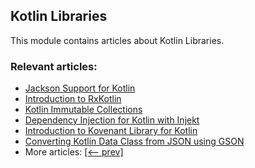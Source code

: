 ## Kotlin Libraries

This module contains articles about Kotlin Libraries.

### Relevant articles:

- [Jackson Support for Kotlin](https://www.baeldung.com/kotlin/jackson-kotlin)
- [Introduction to RxKotlin](https://www.baeldung.com/kotlin/rxkotlin)
- [Kotlin Immutable Collections](https://www.baeldung.com/kotlin/kotlin-immutable-collections)
- [Dependency Injection for Kotlin with Injekt](https://www.baeldung.com/kotlin-dependency-injection-with-injekt)
- [Introduction to Kovenant Library for Kotlin](https://www.baeldung.com/kotlin-kovenant)
- [Converting Kotlin Data Class from JSON using GSON](https://www.baeldung.com/kotlin-json-convert-data-class)
- More articles: [[<-- prev]](/kotlin-libraries)
